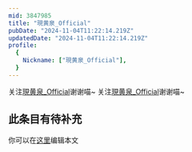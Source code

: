 ```yaml
---
mid: 3847985
title: "現黄泉_Official"
pubDate: "2024-11-04T11:22:14.219Z"
updatedDate: "2024-11-04T11:22:14.219Z"
profile:
  {
    Nickname: ["現黄泉_Official"],
  }
---
```


关注[現黄泉_Official](https://space.bilibili.com/3847985)谢谢喵~ 关注[現黄泉_Official](https://space.bilibili.com/3847985)谢谢喵~

## 此条目有待补充
你可以在[这里](https://github.com/Yuhanawa/VTuber.ICU/edit/master/src/content/v/現黄泉_Official/index.md)编辑本文
